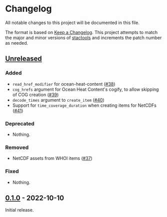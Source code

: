 # Changelog

All notable changes to this project will be documented in this file.

The format is based on [Keep a Changelog](https://keepachangelog.com/en/1.0.0/).
This project attempts to match the major and minor versions of
[stactools](https://github.com/stac-utils/stactools) and increments the patch
number as needed.

## [Unreleased]

### Added

- `read_href_modifier` for ocean-heat-content ([#38](https://github.com/stactools-packages/noaa-cdr/pull/38))
- `cog_hrefs` argument for Ocean Heat Content's cogify, to allow skipping of COG
  creation ([#39](https://github.com/stactools-packages/noaa-cdr/pull/39))
- `decode_times` argument to `create_item` ([#40](https://github.com/stactools-packages/noaa-cdr/pull/40))
- Support for `time_coverage_duration` when creating items for NetCDFs ([#41](https://github.com/stactools-packages/noaa-cdr/pull/41))

### Deprecated

- Nothing.

### Removed

- NetCDF assets from WHOI items ([#37](https://github.com/stactools-packages/noaa-cdr/pull/37))

### Fixed

- Nothing.

## [0.1.0] - 2022-10-10

Initial release.

[Unreleased]: <https://github.com/stactools-packages/noaa-cdr/tree/main/>
[0.1.0]: <https://github.com/stactools-packages/noaa-cdr/releases/tag/v0.1.0>
